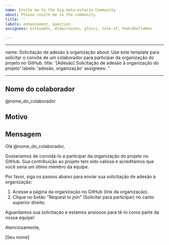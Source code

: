 ```yaml
---
name: Invite me to the big-data-estacio Community
about: Please invite me to the community
title: ''
labels: enhancement, question
assignees: estevam5s, AldairSouto, gfucci, lele-sf, PedroDellaMea

---
```


---
name: Solicitação de adesão à organização
about: Use este template para solicitar o convite de um colaborador para participar da organização do projeto no GitHub.
title: '[Adesão] Solicitação de adesão à organização do projeto'
labels: 'adesão, organização'
assignees: ''

---

## Nome do colaborador

<!-- Insira o nome de usuário do GitHub do colaborador que você deseja convidar. -->

@nome_do_colaborador

## Motivo

<!-- Descreva o motivo pelo qual você acredita que este colaborador deve ser convidado a participar da organização do projeto. -->

## Mensagem

Olá @nome_do_colaborador,

Gostaríamos de convidá-lo a participar da organização do projeto no GitHub. Sua contribuição ao projeto tem sido valiosa e acreditamos que você seria um ótimo membro da equipe.

Por favor, siga os passos abaixo para enviar sua solicitação de adesão à organização:

1. Acesse a página da organização no GitHub (link da organização).
2. Clique no botão "Request to join" (Solicitar para participar) no canto superior direito.

Aguardamos sua solicitação e estamos ansiosos para tê-lo como parte da nossa equipe!

Atenciosamente,

[Seu nome]
